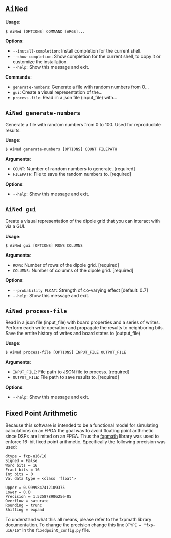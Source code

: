 # `AiNed`

**Usage**:

```console
$ AiNed [OPTIONS] COMMAND [ARGS]...
```

**Options**:

* `--install-completion`: Install completion for the current shell.
* `--show-completion`: Show completion for the current shell, to copy it or customize the installation.
* `--help`: Show this message and exit.

**Commands**:

* `generate-numbers`: Generate a file with random numbers from 0...
* `gui`: Create a visual representation of the...
* `process-file`: Read in a json file (input_file) with...

## `AiNed generate-numbers`

Generate a file with random numbers from 0 to 100. Used for reproducible results.

**Usage**:

```console
$ AiNed generate-numbers [OPTIONS] COUNT FILEPATH
```

**Arguments**:

* `COUNT`: Number of random numbers to generate.  [required]
* `FILEPATH`: File to save the random numbers to.  [required]

**Options**:

* `--help`: Show this message and exit.

## `AiNed gui`

Create a visual representation of the dipole grid that you can interact with via a GUI.

**Usage**:

```console
$ AiNed gui [OPTIONS] ROWS COLUMNS
```

**Arguments**:

* `ROWS`: Number of rows of the dipole grid.  [required]
* `COLUMNS`: Number of columns of the dipole grid.  [required]

**Options**:

* `--probability FLOAT`: Strength of co-varying effect  [default: 0.7]
* `--help`: Show this message and exit.

## `AiNed process-file`

Read in a json file (input_file) with board properties and a series of writes. Perform each write operation
and propagate the results to neighboring bits. Save the entire history of writes and board states to (output_file)

**Usage**:

```console
$ AiNed process-file [OPTIONS] INPUT_FILE OUTPUT_FILE
```

**Arguments**:

* `INPUT_FILE`: File path to JSON file to process.  [required]
* `OUTPUT_FILE`: File path to save results to.  [required]

**Options**:

* `--help`: Show this message and exit.

## Fixed Point Arithmetic ##

Because this software is intended to be a functional model for simulating calculations
on an FPGA the goal was to avoid floating point arithmetic since DSPs are limited on
an FPGA. Thus the [fxpmath](https://github.com/francof2a/fxpmath)  library was used to
enforce 16-bit fixed point arithmetic. Specifically the following precision was used:

```
dtype = fxp-u16/16
Signed = False
Word bits = 16
Fract bits = 16
Int bits = 0
Val data type = <class 'float'>

Upper = 0.9999847412109375
Lower = 0.0
Precision = 1.52587890625e-05
Overflow = saturate
Rounding = trunc
Shifting = expand
```

To understand what this all means, please refer to the fxpmath library documentation.
To change the precision change this line
`DTYPE = "fxp-u16/16"` in the `fixedpoint_config.py` file.
